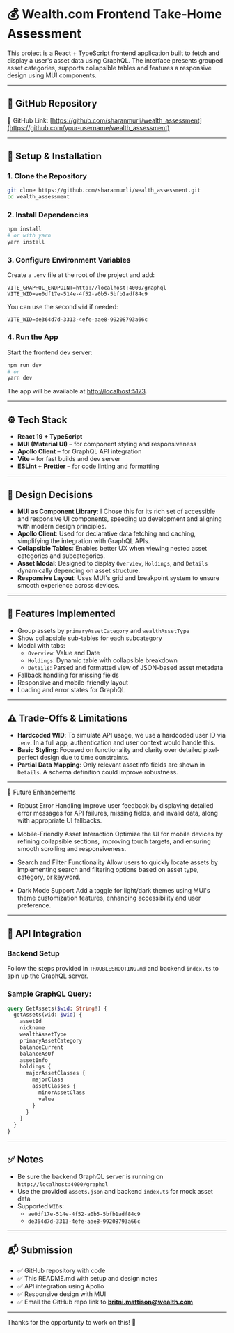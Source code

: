 # 💰 Wealth.com Frontend Take-Home Assessment

This project is a React + TypeScript frontend application built to fetch and display a user's asset data using GraphQL. The interface presents grouped asset categories, supports collapsible tables and features a responsive design using MUI components.

---

## 📎 GitHub Repository

🔗 GitHub Link: [https://github.com/sharanmurli/wealth_assessment](https://github.com/your-username/wealth_assessment)  


---

## 🚀 Setup & Installation

### 1. Clone the Repository

```bash
git clone https://github.com/sharanmurli/wealth_assessment.git
cd wealth_assessment
```

### 2. Install Dependencies

```bash
npm install
# or with yarn
yarn install

```


### 3. Configure Environment Variables

Create a `.env` file at the root of the project and add:

```
VITE_GRAPHQL_ENDPOINT=http://localhost:4000/graphql
VITE_WID=ae0df17e-514e-4f52-a0b5-5bfb1adf84c9
```

You can use the second `wid` if needed:
```
VITE_WID=de364d7d-3313-4efe-aae8-99208793a66c
```

### 4. Run the App

Start the frontend dev server:

```bash
npm run dev
# or
yarn dev
```

The app will be available at [http://localhost:5173](http://localhost:5173).

---

## ⚙️ Tech Stack

- **React 19 + TypeScript**
- **MUI (Material UI)** – for component styling and responsiveness
- **Apollo Client** – for GraphQL API integration
- **Vite** – for fast builds and dev server
- **ESLint + Prettier** – for code linting and formatting

---

## 🧠 Design Decisions

- **MUI as Component Library**: I Chose this for its rich set of accessible and responsive UI components, speeding up development and aligning with modern design principles.
- **Apollo Client**: Used for declarative data fetching and caching, simplifying the integration with GraphQL APIs.
- **Collapsible Tables**: Enables better UX when viewing nested asset categories and subcategories.
- **Asset Modal**: Designed to display `Overview`, `Holdings`, and `Details` dynamically depending on asset structure.
- **Responsive Layout**: Uses MUI's grid and breakpoint system to ensure smooth experience across devices.

---

## 🧪 Features Implemented

- Group assets by `primaryAssetCategory` and `wealthAssetType`
- Show collapsible sub-tables for each subcategory
- Modal with tabs:
  - `Overview`: Value and Date
  - `Holdings`: Dynamic table with collapsible breakdown
  - `Details`: Parsed and formatted view of JSON-based asset metadata
- Fallback handling for missing fields
- Responsive and mobile-friendly layout
- Loading and error states for GraphQL

---

## ⚠️ Trade-Offs & Limitations

- **Hardcoded WID**: To simulate API usage, we use a hardcoded user ID via `.env`. In a full app, authentication and user context would handle this.
- **Basic Styling**: Focused on functionality and clarity over detailed pixel-perfect design due to time constraints.
- **Partial Data Mapping**: Only relevant assetInfo fields are shown in `Details`. A schema definition could improve robustness.

---

🔧 Future Enhancements
- Robust Error Handling
Improve user feedback by displaying detailed error messages for API failures, missing fields, and invalid data, along with appropriate UI fallbacks.

- Mobile-Friendly Asset Interaction
Optimize the UI for mobile devices by refining collapsible sections, improving touch targets, and ensuring smooth scrolling and responsiveness.

- Search and Filter Functionality
Allow users to quickly locate assets by implementing search and filtering options based on asset type, category, or keyword.

- Dark Mode Support
Add a toggle for light/dark themes using MUI's theme customization features, enhancing accessibility and user preference.

---

## 🔌 API Integration

### Backend Setup

Follow the steps provided in `TROUBLESHOOTING.md` and backend `index.ts` to spin up the GraphQL server.

### Sample GraphQL Query:

```graphql
query GetAssets($wid: String!) {
  getAssets(wid: $wid) {
    assetId
    nickname
    wealthAssetType
    primaryAssetCategory
    balanceCurrent
    balanceAsOf
    assetInfo
    holdings {
      majorAssetClasses {
        majorClass
        assetClasses {
          minorAssetClass
          value
        }
      }
    }
  }
}
```

---

## ✅ Notes

- Be sure the backend GraphQL server is running on `http://localhost:4000/graphql`
- Use the provided `assets.json` and backend `index.ts` for mock asset data
- Supported `WID`s:
  - `ae0df17e-514e-4f52-a0b5-5bfb1adf84c9`
  - `de364d7d-3313-4efe-aae8-99208793a66c`

---

## 📬 Submission

- ✅ GitHub repository with code
- ✅ This README.md with setup and design notes
- ✅ API integration using Apollo
- ✅ Responsive design with MUI
- ✅ Email the GitHub repo link to **britni.mattison@wealth.com**

---

Thanks for the opportunity to work on this! 🙏